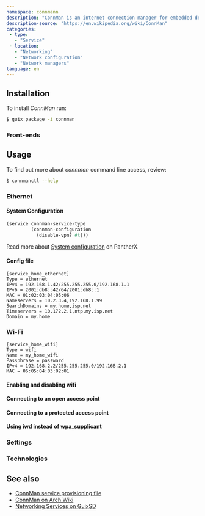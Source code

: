 ```yaml
---
namespace: connmann
description: "ConnMan is an internet connection manager for embedded devices running the Linux operating system. The Connection Manager is designed to be slim and to use as few resources as possible, so it can be easily integrated. It is a fully modular system that can be extended, through plug-ins, to support all kinds of wired or wireless technologies. Also, configuration methods, like DHCP and domain name resolving, are implemented using plug-ins. The plug-in approach allows for easy adaption and modification for various use cases."
description-source: "https://en.wikipedia.org/wiki/ConnMan"
categories:
 - type:
   - "Service"
 - location:
   - "Networking"
   - "Network configuration"
   - "Network managers"
language: en
---
```


## Installation

To install _ConnMan_ run:

```bash
$ guix package -i connman
```

### Front-ends

## Usage

To find out more about _connman_ command line access, review:

```bash
$ connmanctl --help
```

### Ethernet

#### System Configuration

```scheme
(service connman-service-type
         (connman-configuration
           (disable-vpn? #t)))
```

Read more about [System configuration](System-configuration) on PantherX.

#### Config file

```
[service_home_ethernet]
Type = ethernet
IPv4 = 192.168.1.42/255.255.255.0/192.168.1.1
IPv6 = 2001:db8::42/64/2001:db8::1
MAC = 01:02:03:04:05:06
Nameservers = 10.2.3.4,192.168.1.99
SearchDomains = my.home,isp.net
Timeservers = 10.172.2.1,ntp.my.isp.net
Domain = my.home
```

### Wi-Fi

```
[service_home_wifi]
Type = wifi
Name = my_home_wifi
Passphrase = password
IPv4 = 192.168.2.2/255.255.255.0/192.168.2.1
MAC = 06:05:04:03:02:01
```

#### Enabling and disabling wifi

#### Connecting to an open access point

#### Connecting to a protected access point

#### Using iwd instead of wpa_supplicant

### Settings

### Technologies

## See also

- [ConnMan service provisioning file](https://manpages.debian.org/testing/connman/connman-service.config.5.en.html)
- [ConnMan on Arch Wiki](https://wiki.archlinux.org/index.php/ConnMan#Wi-Fi)
- [Networking Services on GuixSD](https://www.gnu.org/software/guix/manual/en/html_node/Networking-Services.html)